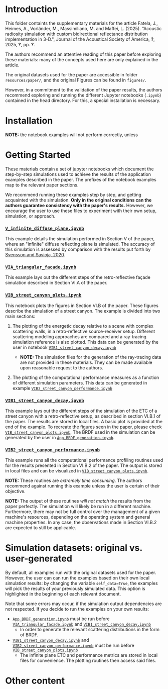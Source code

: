 Introduction
============
This folder containts the supplementary materials for the article Fatela, J., Heimes, A., Vorländer, M., Massimiliano, M. and Maffei, L. (2025). “Acoustic radiosity simulation with custom bidirectional reflectance distribution implementation in 3-D.", Journal of the Acoustical Society of America, **?**, 2025, **?**, pp. **?**.

The authors recommend an attentive reading of this paper before exploring these materials: many of the concepts used here are only explained in the article.

The original datasets used for the paper are accessible in folder ``resources/paper/``, and the original Figures can be found in ``figures/``.

However, in a commitment to the validation of the paper results, the authors recommend exploring and running the different Jupyter notebooks (``.ipynb``) contained in the head directory. For this, a special installation is necessary.

Installation
============
**NOTE:** the notebook examples will not perform correctly, unless


Getting Started
===============
These materials contain a set of jupyter notebooks which document the step-by-step simulations used to achieve the results of the application examples described in the paper. The prefixes of the notebook examples map to the relevant paper sections. 

We recommend running these examples step by step, and getting acquainted with the simulation. **Only in the original conditions can the authors guarantee consistency with the paper's results.**
However, we encourage the user to use these files to experiment with their own setup, simulation, or approach.

### [``V_infinite_diffuse_plane.ipynb``](V_infinite_diffuse_plane.ipynb)
This example details the simulation performed in Section V of the paper, where an "infinite" diffuse reflecting plane is simulated. The accuracy of this simulation is assessed by comparison with the results put forth by [Svensson and Savioja, 2020](https://pubs.aip.org/asa/jasa/article-abstract/156/6/3788/3324169/The-Lambert-diffuse-reflection-model-revisited?redirectedFrom=fulltext).

### [``VIA_triangular_facade.ipynb``](VIA_triangular_facade.ipynb)
This example lays out the different steps of the retro-reflective façade simulation described in Section VI.A of the paper.

### [``VIB_street_canyon_plots.ipynb``](VI_street_canyon_plots.ipynb)
This notebook plots the figures in Section VI.B of the paper. These figures describe the simulation of a street canyon. The example is divided into two main sections:

1. The plotting of the energetic decay relative to a scene with complex scattering walls, in a retro-reflective source-receiver setup. Different scattering modeling approaches are compared and a ray-tracing simulation reference is also plotted. This data can be generated by the user in notebook [``VIB1_street_canyon_decay.ipynb``](VIB1_street_canyon_decay.ipynb)
    - **NOTE:** The simulation files for the generation of the ray-tracing data are not provided in these materials. They can be made available upon reasonable request to the authors. 

2. The plotting of the computational performance measures as a function of different simulation parameters. This data can be generated in example [``VIB2_street_canyon_performance.ipynb``](VIB2_street_canyon_performance.ipynb)

### [``VIB1_street_canyon_decay.ipynb``](VIB1_street_canyon_decay.ipynb)
This example lays out the different steps of the simulation of the ETC of a street canyon with a retro-reflective setup, as described in section VI.B.1 of the paper. The results are stored in local files. A basic plot is provided at the end of the example. To recreate the figures seen in the paper, please check [``VIB_street_canyon_plots.ipynb``](VI_street_canyon_plots.ipynb). The BRDF used in the simulation can be generated by the user in [``App_BRDF_generation.ipynb``](App_BRDF_generation.ipynb).

### [``VIB2_street_canyon_performance.ipynb``](VIB2_street_canyon_performance.ipynb)
This example runs all the computational performance profiling routines used for the results presented in Section VI.B.2 of the paper. The output is stored in local files and can be visualized in [``VIB_street_canyon_plots.ipynb``](VI_street_canyon_plots.ipynb).

**NOTE:** These routines are *extremely time consuming*. The authors recommend against running this example unless the user is certain of their objective. 

**NOTE:** The output of these routines *will not match* the results from the paper perfectly. The simulation will likely be run in a different machine. Furthermore, there may not be full control over the management of a given machine's resources, depending on the operating system and general machine properties. In any case, the observations made in Section VI.B.2 are expected to still be applicable.

Simulation datasets: original vs. user-generated
====================
By default, all examples run with the original datasets used for the paper. However, the user can can run the examples based on their own local simulation results: by changing the variable ``self_data=True``, the examples will pick the results of your previously simulated data. This option is highlighted in the beginning of each relevant document.

Note that some errors may occur, if the simulation output dependencies are not respected. If you decide to run the examples on your own results:
- [``App_BRDF_generation.ipynb``](App_BRDF_generation.ipynb) must be run before [``VIA_triangular_facade.ipynb``](VIA_triangular_facade.ipynb) and [``VIB1_street_canyon_decay.ipynb``](VIB_street_canyon_decay.ipynb) 
    - In order to generate the relevant scattering distributions in the form of BRDF.
- [``VIB1_street_canyon_decay.ipynb``](VIB_street_canyon_decay.ipynb) and [``VIB2_street_canyon_performance.ipynb``](VIB_street_canyon_performance.ipynb) must be run before [``VIB_street_canyon_plots.ipynb``](VIB_street_canyon_decay.ipynb)
    - The infinite plane ETC and performance metrics are stored in local files for convenience. The plotting routines then access said files.

Other content
=============